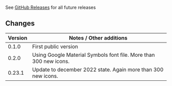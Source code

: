 See [GitHub Releases](https://github.com/drgcms/drg-cms/releases) for all future releases

## Changes

| Version | Notes / Other additions                                           |
|---------|-------------------------------------------------------------------|
| 0.1.0   | First public version                                              |
| 0.2.0   | Using Google Material Symbols font file. More than 300 new icons. |
| 0.23.1  | Update to december 2022 state. Again more than 300 new icons.     |
